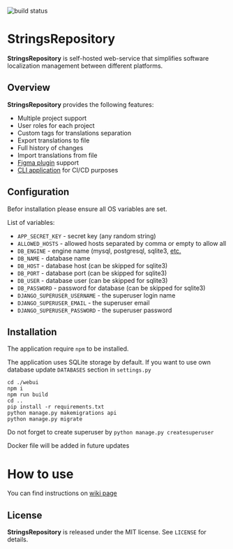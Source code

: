 ![build status](https://github.com/HereTrix/strings_repository/actions/workflows/main-build.yml/badge.svg)

StringsRepository
========

**StringsRepository** is self-hosted web-service that simplifies software localization management between different platforms. 

Overview
--------

**StringsRepository** provides the following features:

* Multiple project support
* User roles for each project
* Custom tags for translations separation
* Export translations to file
* Full history of changes
* Import translations from file
* [Figma plugin](https://github.com/HereTrix/strings_repository-figma-plugin) support
* [CLI application](https://github.com/HereTrix/strings_repository_cli) for CI/CD purposes

Configuration
--------

Befor installation please ensure all OS variables are set.

List of variables:
- `APP_SECRET_KEY` - secret key (any random string)
- `ALLOWED_HOSTS` - allowed hosts separated by comma or empty to allow all
- `DB_ENGINE` - engine name (mysql, postgresql, sqlite3, [etc.](https://docs.djangoproject.com/en/5.0/ref/databases/)
- `DB_NAME` - database name
- `DB_HOST` - database host (can be skipped for sqlite3)
- `DB_PORT` - database port (can be skipped for sqlite3)
- `DB_USER` - database user (can be skipped for sqlite3)
- `DB_PASSWORD` - password for database (can be skipped for sqlite3)
- `DJANGO_SUPERUSER_USERNAME` - the superuser login name
- `DJANGO_SUPERUSER_EMAIL` - the superuser email
- `DJANGO_SUPERUSER_PASSWORD` - the superuser password


Installation
--------

The application require `npm` to be installed.

The application uses SQLite storage by default. If you want to use own database update `DATABASES` section in `settings.py`

```
cd ./webui
npm i
npm run build
cd ..
pip install -r requirements.txt
python manage.py makemigrations api
python manage.py migrate
```

Do not forget to create superuser by `python manage.py createsuperuser`

Docker file will be added in future updates

How to use
=======
You can find instructions on [wiki page](https://github.com/HereTrix/strings_repository/wiki)

License
-------

**StringsRepository** is released under the MIT license. See `LICENSE` for details.
